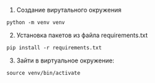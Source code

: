 1. Создание вирутального окружения
```
python -m venv venv
```
2. Установка пакетов из файла requirements.txt
```
pip install -r requirements.txt
```
3. Зайти в виртуальное окружение:
```
source venv/bin/activate
